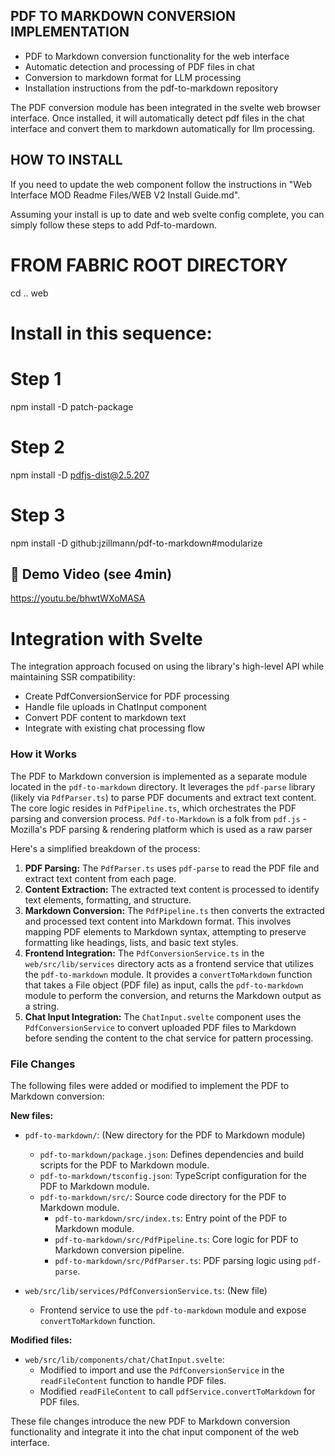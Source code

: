 ## PDF TO MARKDOWN CONVERSION IMPLEMENTATION

- PDF to Markdown conversion functionality for the web interface
- Automatic detection and processing of PDF files in chat
- Conversion to markdown format for LLM processing
- Installation instructions from the pdf-to-markdown repository

The PDF conversion module has been integrated in the svelte web browser interface. Once installed, it will automatically detect pdf files in the chat interface and convert them to markdown automatically for llm processing.


## HOW TO INSTALL
If you need to update the web component follow the instructions in "Web Interface MOD Readme Files/WEB V2 Install Guide.md".  

Assuming your install is up to date and web svelte config complete, you can simply follow these steps to add Pdf-to-mardown. 

# FROM FABRIC ROOT DIRECTORY
  cd .. web

# Install in this sequence: 
# Step 1
npm install -D patch-package
# Step 2
npm install -D pdfjs-dist@2.5.207
# Step 3
npm install -D github:jzillmann/pdf-to-markdown#modularize


## 🎥 Demo Video (see 4min)
https://youtu.be/bhwtWXoMASA

# Integration with Svelte

The integration approach focused on using the library's high-level API while maintaining SSR compatibility:

- Create PdfConversionService for PDF processing
- Handle file uploads in ChatInput component
- Convert PDF content to markdown text
- Integrate with existing chat processing flow



### How it Works

The PDF to Markdown conversion is implemented as a separate module located in the `pdf-to-markdown` directory. It leverages the `pdf-parse` library (likely via `PdfParser.ts`) to parse PDF documents and extract text content. The core logic resides in `PdfPipeline.ts`, which orchestrates the PDF parsing and conversion process. `Pdf-to-Markdown` is a folk from `pdf.js` - Mozilla's PDF parsing & rendering platform which is used as a raw parser

Here's a simplified breakdown of the process:

1.  **PDF Parsing:** The `PdfParser.ts` uses `pdf-parse` to read the PDF file and extract text content from each page.
2.  **Content Extraction:** The extracted text content is processed to identify text elements, formatting, and structure.
3.  **Markdown Conversion:** The `PdfPipeline.ts` then converts the extracted and processed text content into Markdown format. This involves mapping PDF elements to Markdown syntax, attempting to preserve formatting like headings, lists, and basic text styles.
4.  **Frontend Integration:** The `PdfConversionService.ts` in the `web/src/lib/services` directory acts as a frontend service that utilizes the `pdf-to-markdown` module. It provides a `convertToMarkdown` function that takes a File object (PDF file) as input, calls the `pdf-to-markdown` module to perform the conversion, and returns the Markdown output as a string.
5.  **Chat Input Integration:** The `ChatInput.svelte` component uses the `PdfConversionService` to convert uploaded PDF files to Markdown before sending the content to the chat service for pattern processing.



### File Changes

The following files were added or modified to implement the PDF to Markdown conversion:

**New files:**

*   `pdf-to-markdown/`: (New directory for the PDF to Markdown module)
    *   `pdf-to-markdown/package.json`:  Defines dependencies and build scripts for the PDF to Markdown module.
    *   `pdf-to-markdown/tsconfig.json`: TypeScript configuration for the PDF to Markdown module.
    *   `pdf-to-markdown/src/`: Source code directory for the PDF to Markdown module.
        *   `pdf-to-markdown/src/index.ts`: Entry point of the PDF to Markdown module.
        *   `pdf-to-markdown/src/PdfPipeline.ts`: Core logic for PDF to Markdown conversion pipeline.
        *   `pdf-to-markdown/src/PdfParser.ts`:  PDF parsing logic using `pdf-parse`.

*   `web/src/lib/services/PdfConversionService.ts`: (New file)
    *   Frontend service to use the `pdf-to-markdown` module and expose `convertToMarkdown` function.

**Modified files:**

*   `web/src/lib/components/chat/ChatInput.svelte`:
    *   Modified to import and use the `PdfConversionService` in the `readFileContent` function to handle PDF files.
    *   Modified `readFileContent` to call `pdfService.convertToMarkdown` for PDF files.

These file changes introduce the new PDF to Markdown conversion functionality and integrate it into the chat input component of the web interface.

